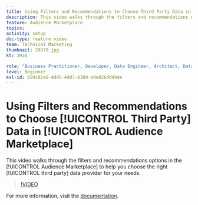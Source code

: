 ```yaml
---
title: Using Filters and Recommendations to Choose Third Party Data in Audience Marketplace
description: This video walks through the filters and recommendations options in the Audience Marketplace to help you choose the right 3rd party data provider for your needs.
feature: Audience Marketplace
topics: 
activity: setup
doc-type: feature video
team: Technical Marketing
thumbnail: 29370.jpg
kt: 3938

role: "Business Practitioner, Developer, Data Engineer, Architect, Data Architect, Administrator, Leader"
level: Beginner
exl-id: b59c82a0-4dd5-44d7-8309-aded26dd494e
---
```

# Using Filters and Recommendations to Choose [!UICONTROL Third Party] Data in [!UICONTROL Audience Marketplace]

This video walks through the filters and recommendations options in the [!UICONTROL Audience Marketplace] to help you choose the right [!UICONTROL third party] data provider for your needs.

>[!VIDEO](https://video.tv.adobe.com/v/29370/?quality=12)

For more information, visit the [documentation](https://docs.adobe.com/content/help/en/audience-manager/user-guide/features/audience-marketplace/audience-marketplace-for-data-buyers/marketplace-data-buyers.html).
